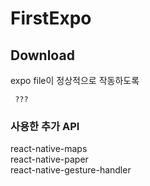 # FirstExpo
## Download 
  expo file이 정상적으로 작동하도록    
  <pre><code> ??? </code></pre> 
    
### 사용한 추가 API   
react-native-maps   
react-native-paper   
react-native-gesture-handler   
